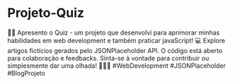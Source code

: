# Projeto-Quiz
 📝✨ Apresento o Quiz - um projeto que desenvolvi para aprimorar minhas habilidades em web development e também praticar javaScript! 💻 Explore artigos fictícios gerados pelo JSONPlaceholder API. O código está aberto para colaboração e feedbacks. Sinta-se à vontade para contribuir ou simplesmente dar uma olhada! 🚀👨‍💻 #WebDevelopment #JSONPlaceholder #BlogProjeto
